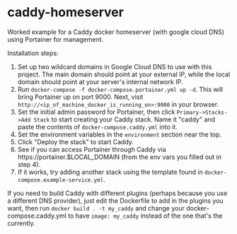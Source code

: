 # caddy-homeserver
Worked example for a Caddy docker homeserver (with google cloud DNS) using Portainer for management.

Installation steps:

1. Set up two wildcard domains in Google Cloud DNS to use with this project.  The main domain should
   point at your external IP, while the local domain should point at your server's internal network IP.
2. Run `docker-compose -f docker-compose.portainer.yml up -d`.  This will bring Portainer 
   up on port 9000.  Next, visit `http://<ip_of_machine_docker_is_running_on>:9000` in your browser.
3. Set the initial admin password for Portainer, then click `Primary->Stacks->Add Stack` to start
   creating your Caddy stack.  Name it "caddy" and paste the contents of `docker-compose.caddy.yml`
   into it.
4. Set the environment variables in the `environment` section near the top.
5. Click "Deploy the stack" to start Caddy.
6. See if you can access Portainer through Caddy via https://portainer.$LOCAL_DOMAIN (from the env
   vars you filled out in step 4).
7. If it works, try adding another stack using the template found in `docker-compose.example-service.yml`.

If you need to build Caddy with different plugins (perhaps because you use a different DNS provider),
just edit the Dockerfile to add in the plugins you want, then run `docker build . -t my_caddy` and
change your docker-compose.caddy.yml to have `image: my_caddy` instead of the one that's the currently.

